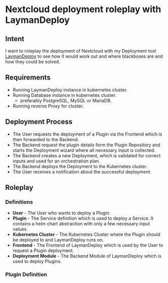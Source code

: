 # Nextcloud deployment roleplay with LaymanDeploy

## Intent

I want to roleplay the deployment of Nextcloud with my Deployment tool [LaymanDeploy](https://github.com/jdmmnn/LaymanDeploy) to see how it would work out and where blackboxes are and how they could be solved.

## Requirements

- Running LaymanDeploy instance in kubernetes cluster.
- Running Database instance in kubernetes cluster.
  - preferably PostgreSQL, MySQL or MariaDB.
- Running reverse Proxy for cluster.

## Deployment Process

- The User requests the deployment of a Plugin via the Frontend which is then forwarded to the Backend.
- The Backend request the plugin details form the Plugin Repository and starts the Deployment wizard where all necessary input is collected.
- The Backend creates a new Deployment, which is validated for correct inputs and used for an orchestration plan.
- The Backend deploys the Deployment to the Kubernetes cluster.
- The User receives a notification about the successful deployment.

## Roleplay

### Definitions

- **User** - The User who wants to deploy a Plugin.
- **Plugin** - The Service definition which is used to deploy a Service. It contains a helm chart abstraction with only a few necessary input values.
- **Kubernetes Cluster** - The Kubernetes Cluster where the Plugin should be deployed to and LaymanDeploy runs on.
- **Frontend** - The Frontend of LaymanDeploy which is used by the User to request a Plugin deployment.
- **Deployment Module** - The Backend Module of LaymanDeploy which is used to deploy Plugins.

### Plugin Definition

```yaml

```

